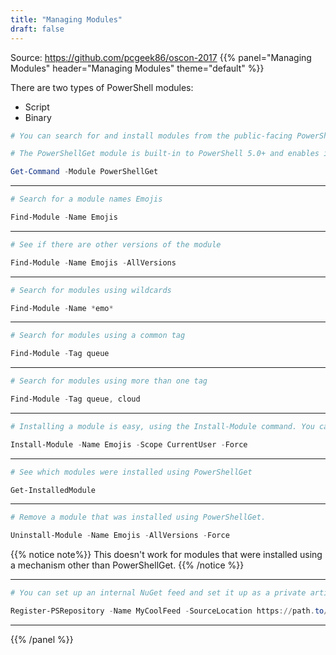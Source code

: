 ```yaml
---
title: "Managing Modules"
draft: false
---
```


Source: https://github.com/pcgeek86/oscon-2017
{{% panel="Managing Modules" header="Managing Modules" theme="default" %}}

There are two types of PowerShell modules:

- Script
- Binary

```powershell
# You can search for and install modules from the public-facing PowerShell Gallery. You can also set up a private NuGet feed and publish modules there. https://powershellgallery.com

# The PowerShellGet module is built-in to PowerShell 5.0+ and enables interaction with the PowerShell Gallery. Let's start off by exploring the commands exposed by this module.

Get-Command -Module PowerShellGet
```
------------

```powershell
# Search for a module names Emojis

Find-Module -Name Emojis
```
------------
```powershell
# See if there are other versions of the module

Find-Module -Name Emojis -AllVersions
```
------------

```powershell
# Search for modules using wildcards

Find-Module -Name *emo*
```
------------
```powershell
# Search for modules using a common tag

Find-Module -Tag queue
```
------------
```powershell
# Search for modules using more than one tag

Find-Module -Tag queue, cloud
```
------------

```powershell
# Installing a module is easy, using the Install-Module command. You can install modules into your user directory (non-root) or install them for all users (requires root).

Install-Module -Name Emojis -Scope CurrentUser -Force
```

------------

```powershell
# See which modules were installed using PowerShellGet

Get-InstalledModule
```
------------

```powershell
# Remove a module that was installed using PowerShellGet. 

Uninstall-Module -Name Emojis -AllVersions -Force
```

{{% notice note%}}
This doesn't work for modules that were installed using a mechanism other than PowerShellGet.
{{% /notice %}}

------------

```powershell
# You can set up an internal NuGet feed and set it up as a private artifact repository

Register-PSRepository -Name MyCoolFeed -SourceLocation https://path.to/repo -PublishLocation https://path.to/nuget/feed
```
-----------
{{% /panel %}}
